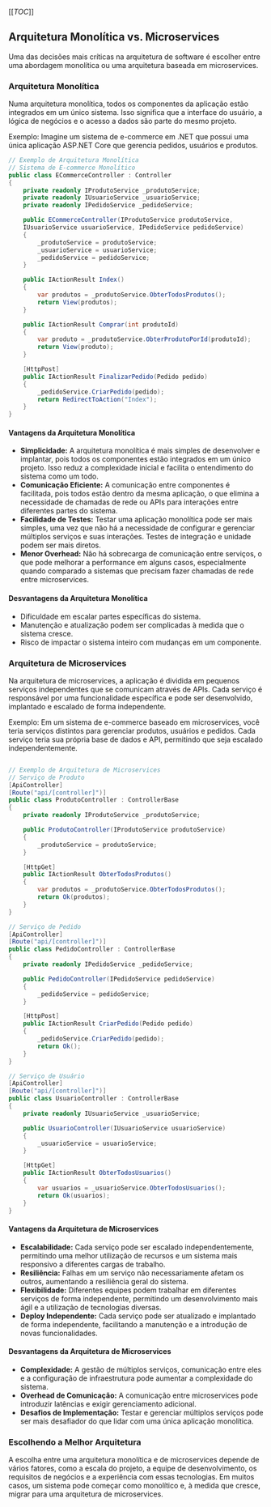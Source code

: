 [[_TOC_]]

## Arquitetura Monolítica vs. Microservices

Uma das decisões mais críticas na arquitetura de software é escolher entre uma abordagem monolítica ou uma arquitetura baseada em microservices.

### Arquitetura Monolítica

Numa arquitetura monolítica, todos os componentes da aplicação estão integrados em um único sistema. Isso significa que a interface do usuário, a lógica de negócios e o acesso a dados são parte do mesmo projeto.

Exemplo: Imagine um sistema de e-commerce em .NET que possui uma única aplicação ASP.NET Core que gerencia pedidos, usuários e produtos.

```csharp
// Exemplo de Arquitetura Monolítica
// Sistema de E-commerce Monolítico
public class ECommerceController : Controller
{
    private readonly IProdutoService _produtoService;
    private readonly IUsuarioService _usuarioService;
    private readonly IPedidoService _pedidoService;

    public ECommerceController(IProdutoService produtoService, 
    IUsuarioService usuarioService, IPedidoService pedidoService)
    {
        _produtoService = produtoService;
        _usuarioService = usuarioService;
        _pedidoService = pedidoService;
    }

    public IActionResult Index()
    {
        var produtos = _produtoService.ObterTodosProdutos();
        return View(produtos);
    }

    public IActionResult Comprar(int produtoId)
    {
        var produto = _produtoService.ObterProdutoPorId(produtoId);
        return View(produto);
    }

    [HttpPost]
    public IActionResult FinalizarPedido(Pedido pedido)
    {
        _pedidoService.CriarPedido(pedido);
        return RedirectToAction("Index");
    }
}
```

#### Vantagens da Arquitetura Monolítica

*   **Simplicidade:** A arquitetura monolítica é mais simples de desenvolver e implantar, pois todos os componentes estão integrados em um único projeto. Isso reduz a complexidade inicial e facilita o entendimento do sistema como um todo.
*   **Comunicação Eficiente:** A comunicação entre componentes é facilitada, pois todos estão dentro da mesma aplicação, o que elimina a necessidade de chamadas de rede ou APIs para interações entre diferentes partes do sistema.
*   **Facilidade de Testes:** Testar uma aplicação monolítica pode ser mais simples, uma vez que não há a necessidade de configurar e gerenciar múltiplos serviços e suas interações. Testes de integração e unidade podem ser mais diretos.
*   **Menor Overhead:** Não há sobrecarga de comunicação entre serviços, o que pode melhorar a performance em alguns casos, especialmente quando comparado a sistemas que precisam fazer chamadas de rede entre microservices.

#### Desvantagens da Arquitetura Monolítica

*   Dificuldade em escalar partes específicas do sistema.
*   Manutenção e atualização podem ser complicadas à medida que o sistema cresce.
*   Risco de impactar o sistema inteiro com mudanças em um componente.

### Arquitetura de Microservices

Na arquitetura de microservices, a aplicação é dividida em pequenos serviços independentes que se comunicam através de APIs. Cada serviço é responsável por uma funcionalidade específica e pode ser desenvolvido, implantado e escalado de forma independente.

Exemplo: Em um sistema de e-commerce baseado em microservices, você teria serviços distintos para gerenciar produtos, usuários e pedidos. Cada serviço teria sua própria base de dados e API, permitindo que seja escalado independentemente.

```csharp

// Exemplo de Arquitetura de Microservices
// Serviço de Produto
[ApiController]
[Route("api/[controller]")]
public class ProdutoController : ControllerBase
{
    private readonly IProdutoService _produtoService;

    public ProdutoController(IProdutoService produtoService)
    {
        _produtoService = produtoService;
    }

    [HttpGet]
    public IActionResult ObterTodosProdutos()
    {
        var produtos = _produtoService.ObterTodosProdutos();
        return Ok(produtos);
    }
}

// Serviço de Pedido
[ApiController]
[Route("api/[controller]")]
public class PedidoController : ControllerBase
{
    private readonly IPedidoService _pedidoService;

    public PedidoController(IPedidoService pedidoService)
    {
        _pedidoService = pedidoService;
    }

    [HttpPost]
    public IActionResult CriarPedido(Pedido pedido)
    {
        _pedidoService.CriarPedido(pedido);
        return Ok();
    }
}

// Serviço de Usuário
[ApiController]
[Route("api/[controller]")]
public class UsuarioController : ControllerBase
{
    private readonly IUsuarioService _usuarioService;

    public UsuarioController(IUsuarioService usuarioService)
    {
        _usuarioService = usuarioService;
    }

    [HttpGet]
    public IActionResult ObterTodosUsuarios()
    {
        var usuarios = _usuarioService.ObterTodosUsuarios();
        return Ok(usuarios);
    }
}
```

#### Vantagens da Arquitetura de Microservices

*   **Escalabilidade:** Cada serviço pode ser escalado independentemente, permitindo uma melhor utilização de recursos e um sistema mais responsivo a diferentes cargas de trabalho.
*   **Resiliência:** Falhas em um serviço não necessariamente afetam os outros, aumentando a resiliência geral do sistema.
*   **Flexibilidade:** Diferentes equipes podem trabalhar em diferentes serviços de forma independente, permitindo um desenvolvimento mais ágil e a utilização de tecnologias diversas.
*   **Deploy Independente:** Cada serviço pode ser atualizado e implantado de forma independente, facilitando a manutenção e a introdução de novas funcionalidades.

#### Desvantagens da Arquitetura de Microservices

*   **Complexidade:** A gestão de múltiplos serviços, comunicação entre eles e a configuração de infraestrutura pode aumentar a complexidade do sistema.
*   **Overhead de Comunicação:** A comunicação entre microservices pode introduzir latências e exigir gerenciamento adicional.
*   **Desafios de Implementação:** Testar e gerenciar múltiplos serviços pode ser mais desafiador do que lidar com uma única aplicação monolítica.

### Escolhendo a Melhor Arquitetura

A escolha entre uma arquitetura monolítica e de microservices depende de vários fatores, como a escala do projeto, a equipe de desenvolvimento, os requisitos de negócios e a experiência com essas tecnologias. Em muitos casos, um sistema pode começar como monolítico e, à medida que cresce, migrar para uma arquitetura de microservices.